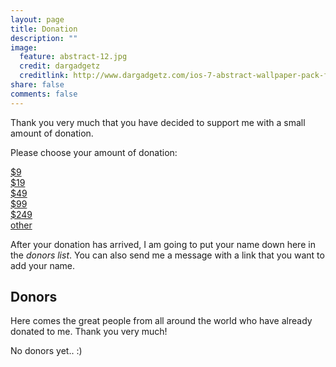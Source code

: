 ```yaml
---
layout: page
title: Donation
description: ""
image:
  feature: abstract-12.jpg
  credit: dargadgetz
  creditlink: http://www.dargadgetz.com/ios-7-abstract-wallpaper-pack-for-iphone-5-and-ipod-touch-retina/
share: false
comments: false
---
```


Thank you very much that you have decided to support me with a small amount of donation. 

Please choose your amount of donation:

<div class="donation-wrapper">
  <div class="donation-item">
    <a href="https://www.paypal.com/cgi-bin/webscr?cmd=_donations&business=tibor%40tibor%2dsimon%2ecom&lc=US&item_name=Donation%20to%20Tibor%20Simon%20to%20honor%20his%20effort%2e&amount=9%2e00&currency_code=USD&no_note=0&bn=PP%2dDonationsBF%3abtn_donateCC_LG%2egif%3aNonHostedGuest" class="donation-button-row">$9</a>
  </div>
  <div class="donation-item">
    <a href="https://www.paypal.com/cgi-bin/webscr?cmd=_donations&business=tibor%40tibor%2dsimon%2ecom&lc=US&item_name=Donation%20to%20Tibor%20Simon%20to%20honor%20his%20effort%2e&amount=19%2e00&currency_code=USD&no_note=0&bn=PP%2dDonationsBF%3abtn_donateCC_LG%2egif%3aNonHostedGuest" class="donation-button-row">$19</a>
  </div>
  <div class="donation-item">
    <a href="https://www.paypal.com/cgi-bin/webscr?cmd=_donations&business=tibor%40tibor%2dsimon%2ecom&lc=US&item_name=Donation%20to%20Tibor%20Simon%20to%20honor%20his%20effort%2e&amount=49%2e00&currency_code=USD&no_note=0&bn=PP%2dDonationsBF%3abtn_donateCC_LG%2egif%3aNonHostedGuest" class="donation-button-row">$49</a>
  </div>
  <div class="donation-item">
    <a href="https://www.paypal.com/cgi-bin/webscr?cmd=_donations&business=tibor%40tibor%2dsimon%2ecom&lc=US&item_name=Donation%20to%20Tibor%20Simon%20to%20honor%20his%20effort%2e&amount=99%2e00&currency_code=USD&no_note=0&bn=PP%2dDonationsBF%3abtn_donateCC_LG%2egif%3aNonHostedGuest" class="donation-button-row">$99</a>
  </div>
  <div class="donation-item">
    <a href="https://www.paypal.com/cgi-bin/webscr?cmd=_donations&business=tibor%40tibor%2dsimon%2ecom&lc=US&item_name=Donation%20to%20Tibor%20Simon%20to%20honor%20his%20effort%2e&amount=249%2e00&currency_code=USD&no_note=0&bn=PP%2dDonationsBF%3abtn_donateCC_LG%2egif%3aNonHostedGuest" class="donation-button-row">$249</a>
  </div>
  <div class="donation-item">
    <a href="https://www.paypal.com/cgi-bin/webscr?cmd=_donations&business=tibor%40tibor%2dsimon%2ecom&lc=US&item_name=Donation%20to%20Tibor%20Simon%20to%20honor%20his%20effort%2e&no_note=0&currency_code=USD&bn=PP%2dDonationsBF%3abtn_donateCC_LG%2egif%3aNonHostedGuest" class="donation-button-row">other</a>
  </div>
</div>

After your donation has arrived, I am going to put your name down here in the _donors list_. You can also send me a message with a link that you want to add your name.


## Donors

Here comes the great people from all around the world who have already donated to me. Thank you very much!


No donors yet.. :)
<!--
<div class="donor-wrapper">
  <div class="donor">
    <a href="#" class="donor-link">Anonymous</a>
  </div>
  <div class="donor">
    <a href="#" class="donor-link">Anonymous</a>
  </div>
  <div class="donor">
    <a href="#" class="donor-link">Anonymous</a>
  </div>
  <div class="donor">
    <a href="#" class="donor-link">Anonymous</a>
  </div>
  <div class="donor">
    <a href="#" class="donor-link">Anonymous</a>
  </div>
  <div class="donor">
    <a href="#" class="donor-link">Anonymous</a>
  </div>
</div>
-->



